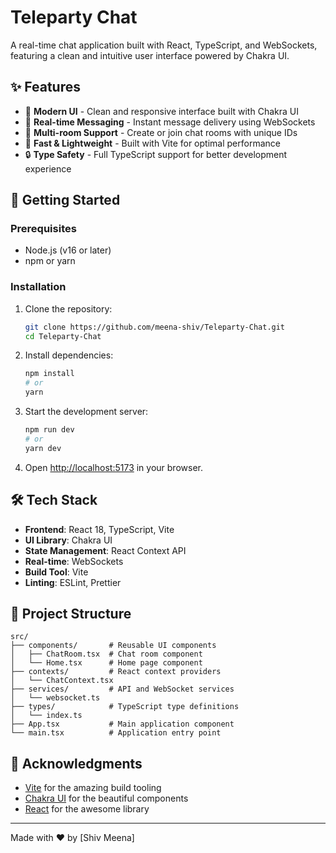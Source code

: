 # Teleparty Chat

A real-time chat application built with React, TypeScript, and WebSockets, featuring a clean and intuitive user interface powered by Chakra UI.

## ✨ Features

- 🎨 **Modern UI** - Clean and responsive interface built with Chakra UI
- 💬 **Real-time Messaging** - Instant message delivery using WebSockets
- 👥 **Multi-room Support** - Create or join chat rooms with unique IDs
- 🚀 **Fast & Lightweight** - Built with Vite for optimal performance
- 🔒 **Type Safety** - Full TypeScript support for better development experience

## 🚀 Getting Started

### Prerequisites

- Node.js (v16 or later)
- npm or yarn

### Installation

1. Clone the repository:
   ```bash
   git clone https://github.com/meena-shiv/Teleparty-Chat.git
   cd Teleparty-Chat
   ```

2. Install dependencies:
   ```bash
   npm install
   # or
   yarn
   ```

3. Start the development server:
   ```bash
   npm run dev
   # or
   yarn dev
   ```

4. Open [http://localhost:5173](http://localhost:5173) in your browser.

## 🛠️ Tech Stack

- **Frontend**: React 18, TypeScript, Vite
- **UI Library**: Chakra UI
- **State Management**: React Context API
- **Real-time**: WebSockets
- **Build Tool**: Vite
- **Linting**: ESLint, Prettier

## 📂 Project Structure

```
src/
├── components/       # Reusable UI components
│   ├── ChatRoom.tsx  # Chat room component
│   └── Home.tsx      # Home page component
├── contexts/         # React context providers
│   └── ChatContext.tsx
├── services/         # API and WebSocket services
│   └── websocket.ts
├── types/            # TypeScript type definitions
│   └── index.ts
├── App.tsx           # Main application component
└── main.tsx          # Application entry point
```

## 🙏 Acknowledgments

- [Vite](https://vitejs.dev/) for the amazing build tooling
- [Chakra UI](https://chakra-ui.com/) for the beautiful components
- [React](https://reactjs.org/) for the awesome library

---

Made with ❤️ by [Shiv Meena]
